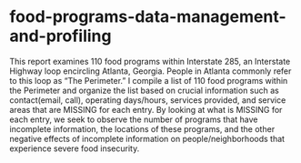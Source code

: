 # food-programs-data-management-and-profiling
This report examines 110 food programs within Interstate 285, an Interstate Highway loop encircling Atlanta, Georgia. People in Atlanta commonly refer to this loop as “The Perimeter.” I compile a list of 110 food programs within the Perimeter and organize the list based on crucial information such as contact(email, call), operating days/hours, services provided, and service areas that are MISSING for each entry. By looking at what is MISSING for each entry, we seek to observe the number of programs that have incomplete information, the locations of these programs, and the other negative effects of incomplete information on people/neighborhoods that experience severe food insecurity.
